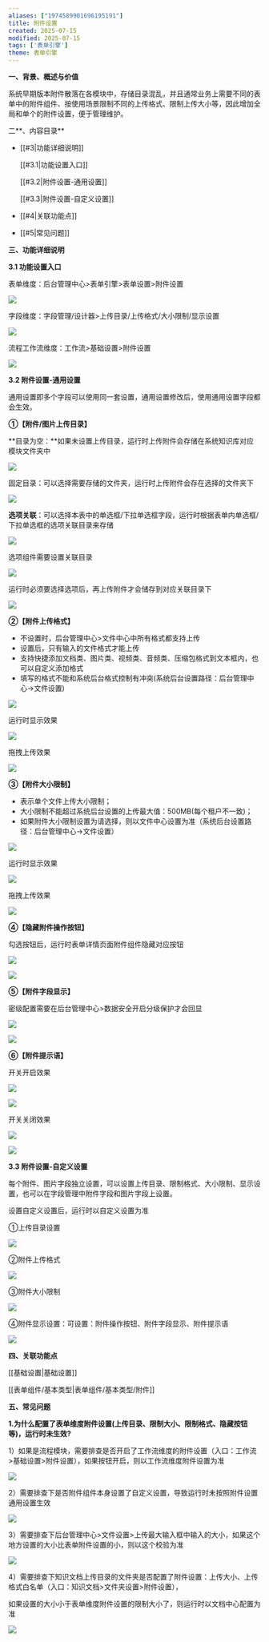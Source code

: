 ```yaml
---
aliases: ["1974589901696195191"]
title: 附件设置
created: 2025-07-15
modified: 2025-07-15
tags: ['表单引擎']
theme: 表单引擎
---
```


**一、背景、概述与价值**

系统早期版本附件散落在各模块中，存储目录混乱，并且通常业务上需要不同的表单中的附件组件、按使用场景限制不同的上传格式、限制上传大小等，因此增加全局和单个的附件设置，便于管理维护。

二**、内容目录**

- [[#3|功能详细说明]]

  [[#3.1|功能设置入口]]

  [[#3.2|附件设置-通用设置]]

  [[#3.3|附件设置-自定义设置]]

- [[#4|关联功能点]]
- [[#5|常见问题]]

**三、功能详细说明**

**3.1 功能设置入口**

表单维度：后台管理中心>表单引擎>表单设置>附件设置

**![](1cb8284e0493491f61a4bd7d5404b082.jpg)**

字段维度：字段管理/设计器>上传目录/上传格式/大小限制/显示设置

**![](39fac9366803982290ada691105d5ffd.jpg)**

流程工作流维度：工作流>基础设置>附件设置

![](f77fee22322b842a15fe19a4e04cce01.jpg)

**3.2 附件设置-通用设置**

通用设置即多个字段可以使用同一套设置，通用设置修改后，使用通用设置字段都会生效。

**①【附件/图片上传目录】**

**目录为空：**如果未设置上传目录，运行时上传附件会存储在系统知识库对应模块文件夹中

![](d4544811604e47f76109fb4b93ee201f.jpg)

固定目录：可以选择需要存储的文件夹，运行时上传附件会存在选择的文件夹下

![](b2468522cdbadf69567ccb5f94473e26.jpg)

**选项关联**：可以选择本表中的单选框/下拉单选框字段，运行时根据表单内单选框/下拉单选框的选项关联目录来存储

![](0ad117fef709f0b850c2739fd97e0cb1.jpg)

选项组件需要设置关联目录

![](16a005bca575a083070ce0a749173b9c.jpg)

运行时必须要选择选项后，再上传附件才会储存到对应关联目录下

![](b7bc00f81dbfff7c94993ba9157c8bf8.jpg)

**②【附件上传格式】**

- 不设置时，后台管理中心>文件中心中所有格式都支持上传
- 设置后，只有输入的文件格式才能上传
- 支持快捷添加文档类、图片类、视频类、音频类、压缩包格式到文本框内，也可以自定义添加格式
- 填写的格式不能和系统后台格式控制有冲突(系统后台设置路径：后台管理中心->文件设置)

![](0119d3ff494d643a8f8737bf19990040.jpg)

运行时显示效果

![](990f85e52b06cec16280c60b3d0f3c05.jpg)

拖拽上传效果

![](7794d85ba5f977441e108fbd53f8925c.jpg)

**③【附件大小限制】**

- 表示单个文件上传大小限制；
- 大小限制不能超过系统后台设置的上传最大值：500MB(每个租户不一致)；
- 如果附件大小限制设置为请选择，则以文件中心设置为准（系统后台设置路径：后台管理中心->文件设置）

![](b3dbdbd7fa36e1500b777dd88e5a5d7e.jpg)

运行时显示效果

![](ff799944a7b5d6f57e74f1285dd8d4e3.jpg)

拖拽上传效果

![](e0bd8a11a5e0f76828884f872e4f51b8.jpg)

**④【隐藏附件操作按钮】**

勾选按钮后，运行时表单详情页面附件组件隐藏对应按钮

![](eb115d07818ff7fdb354b96d0e1492f0.jpg)

![](e0567ab6aee8fba0bdcb425b88d0b8d3.jpg)

**⑤【附件字段显示】**

密级配置需要在后台管理中心>数据安全开启分级保护才会回显

![](2698695a24a5f7153b80c05373b581e7.jpg)

![](61aed976debaa4ed000f3f7570fce5e6.jpg)

**⑥【附件提示语】**

开关开启效果

![](66aefb9f3df0f9050435923ca1bdf9ad.jpg)

![](41aceaec3b634707ab8109f4be46951c.jpg)

开关关闭效果

![](df58d6ecc4a37891ca579799b13d2398.jpg)

![](d0d20b24cd6f77453817c16492e8000c.jpg)

**3.3 附件设置-自定义设置**

每个附件、图片字段独立设置，可以设置上传目录、限制格式、大小限制、显示设置，也可以在字段管理中附件字段和图片字段上设置。

设置自定义设置后，运行时以自定义设置为准

①上传目录设置

![](704e63c7a20f82ecbecae828b757afde.jpg)

②附件上传格式

![](abce87d1c4b8f9381962fbf197baac60.jpg)

③附件大小限制

![](5c804dd86a5d2b9b4eadedf3b25bc037.jpg)

④附件显示设置：可设置：附件操作按钮、附件字段显示、附件提示语

![](ff6e724be914e77bf441a6af874d16a0.jpg)

**四、关联功能点**

[[基础设置|基础设置]]

[[表单组件/基本类型|表单组件/基本类型/附件]]

**五、常见问题**

**1.为什么配置了表单维度附件设置(上传目录、限制大小、限制格式、隐藏按钮等)，运行时未生效?**

1）如果是流程模块，需要排查是否开启了工作流维度的附件设置（入口：工作流>基础设置>附件设置），如果按钮开启，则以工作流维度附件设置为准

![](0661c76caf3ed8c0e56232e2a48f5754.jpg)

2）需要排查下是否附件组件本身设置了自定义设置，导致运行时未按照附件设置通用设置生效

![](8ac83219a1376d807064188ea9df8db0.jpg)

3）需要排查下后台管理中心>文件设置>上传最大输入框中输入的大小，如果这个地方设置的大小比表单附件设置的小，则以这个校验为准

![](ee8509521e5d16d8e0cafe7ca1946a23.jpg)

4）需要排查下知识文档上传目录的文件夹是否配置了附件设置：上传大小、上传格式白名单（入口：知识文档>文件夹设置>附件设置），

如果设置的大小小于表单维度附件设置的限制大小了，则运行时以文档中心配置为准

![](7bd10ebbba964dd52584c787efa78278.jpg)